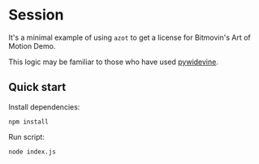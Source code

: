 # Session

It's a minimal example of using `azot` to get a license for Bitmovin's Art of Motion Demo.

This logic may be familiar to those who have used [pywidevine](https://github.com/devine-dl/pywidevine?tab=readme-ov-file#usage).

## Quick start

Install dependencies:

```shell
npm install
```

Run script:

```shell
node index.js
```
